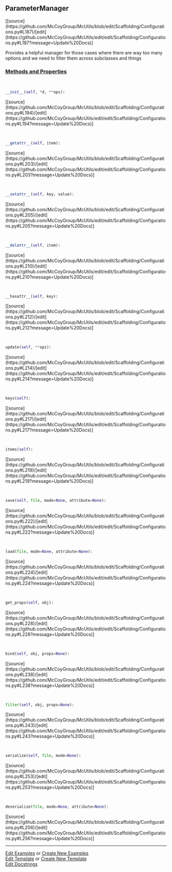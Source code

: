 ## <a id="McUtils.Scaffolding.Configurations.ParameterManager">ParameterManager</a> 
<div class="docs-source-link" markdown="1">
[[source](https://github.com/McCoyGroup/McUtils/blob/edit/Scaffolding/Configurations.py#L187)/[edit](https://github.com/McCoyGroup/McUtils/edit/edit/Scaffolding/Configurations.py#L187?message=Update%20Docs)]
</div>

Provides a helpful manager for those cases where
there are way too many options and we need to filter
them across subclasses and things

<div class="collapsible-section">
 <div class="collapsible-section collapsible-section-header" markdown="1">
 
### <a class="collapse-link" data-toggle="collapse" href="#methods">Methods and Properties</a> <a class="float-right" data-toggle="collapse" href="#methods"><i class="fa fa-chevron-down"></i></a>

 </div>
 <div class="collapsible-section collapsible-section-body collapse" id="methods" markdown="1">

<a id="McUtils.Scaffolding.Configurations.ParameterManager.__init__" class="docs-object-method">&nbsp;</a> 
```python
__init__(self, *d, **ops): 
```
<div class="docs-source-link" markdown="1">
[[source](https://github.com/McCoyGroup/McUtils/blob/edit/Scaffolding/Configurations.py#L194)/[edit](https://github.com/McCoyGroup/McUtils/edit/edit/Scaffolding/Configurations.py#L194?message=Update%20Docs)]
</div>

<a id="McUtils.Scaffolding.Configurations.ParameterManager.__getattr__" class="docs-object-method">&nbsp;</a> 
```python
__getattr__(self, item): 
```
<div class="docs-source-link" markdown="1">
[[source](https://github.com/McCoyGroup/McUtils/blob/edit/Scaffolding/Configurations.py#L203)/[edit](https://github.com/McCoyGroup/McUtils/edit/edit/Scaffolding/Configurations.py#L203?message=Update%20Docs)]
</div>

<a id="McUtils.Scaffolding.Configurations.ParameterManager.__setattr__" class="docs-object-method">&nbsp;</a> 
```python
__setattr__(self, key, value): 
```
<div class="docs-source-link" markdown="1">
[[source](https://github.com/McCoyGroup/McUtils/blob/edit/Scaffolding/Configurations.py#L205)/[edit](https://github.com/McCoyGroup/McUtils/edit/edit/Scaffolding/Configurations.py#L205?message=Update%20Docs)]
</div>

<a id="McUtils.Scaffolding.Configurations.ParameterManager.__delattr__" class="docs-object-method">&nbsp;</a> 
```python
__delattr__(self, item): 
```
<div class="docs-source-link" markdown="1">
[[source](https://github.com/McCoyGroup/McUtils/blob/edit/Scaffolding/Configurations.py#L210)/[edit](https://github.com/McCoyGroup/McUtils/edit/edit/Scaffolding/Configurations.py#L210?message=Update%20Docs)]
</div>

<a id="McUtils.Scaffolding.Configurations.ParameterManager.__hasattr__" class="docs-object-method">&nbsp;</a> 
```python
__hasattr__(self, key): 
```
<div class="docs-source-link" markdown="1">
[[source](https://github.com/McCoyGroup/McUtils/blob/edit/Scaffolding/Configurations.py#L212)/[edit](https://github.com/McCoyGroup/McUtils/edit/edit/Scaffolding/Configurations.py#L212?message=Update%20Docs)]
</div>

<a id="McUtils.Scaffolding.Configurations.ParameterManager.update" class="docs-object-method">&nbsp;</a> 
```python
update(self, **ops): 
```
<div class="docs-source-link" markdown="1">
[[source](https://github.com/McCoyGroup/McUtils/blob/edit/Scaffolding/Configurations.py#L214)/[edit](https://github.com/McCoyGroup/McUtils/edit/edit/Scaffolding/Configurations.py#L214?message=Update%20Docs)]
</div>

<a id="McUtils.Scaffolding.Configurations.ParameterManager.keys" class="docs-object-method">&nbsp;</a> 
```python
keys(self): 
```
<div class="docs-source-link" markdown="1">
[[source](https://github.com/McCoyGroup/McUtils/blob/edit/Scaffolding/Configurations.py#L217)/[edit](https://github.com/McCoyGroup/McUtils/edit/edit/Scaffolding/Configurations.py#L217?message=Update%20Docs)]
</div>

<a id="McUtils.Scaffolding.Configurations.ParameterManager.items" class="docs-object-method">&nbsp;</a> 
```python
items(self): 
```
<div class="docs-source-link" markdown="1">
[[source](https://github.com/McCoyGroup/McUtils/blob/edit/Scaffolding/Configurations.py#L219)/[edit](https://github.com/McCoyGroup/McUtils/edit/edit/Scaffolding/Configurations.py#L219?message=Update%20Docs)]
</div>

<a id="McUtils.Scaffolding.Configurations.ParameterManager.save" class="docs-object-method">&nbsp;</a> 
```python
save(self, file, mode=None, attribute=None): 
```
<div class="docs-source-link" markdown="1">
[[source](https://github.com/McCoyGroup/McUtils/blob/edit/Scaffolding/Configurations.py#L222)/[edit](https://github.com/McCoyGroup/McUtils/edit/edit/Scaffolding/Configurations.py#L222?message=Update%20Docs)]
</div>

<a id="McUtils.Scaffolding.Configurations.ParameterManager.load" class="docs-object-method">&nbsp;</a> 
```python
load(file, mode=None, attribute=None): 
```
<div class="docs-source-link" markdown="1">
[[source](https://github.com/McCoyGroup/McUtils/blob/edit/Scaffolding/Configurations.py#L224)/[edit](https://github.com/McCoyGroup/McUtils/edit/edit/Scaffolding/Configurations.py#L224?message=Update%20Docs)]
</div>

<a id="McUtils.Scaffolding.Configurations.ParameterManager.get_props" class="docs-object-method">&nbsp;</a> 
```python
get_props(self, obj): 
```
<div class="docs-source-link" markdown="1">
[[source](https://github.com/McCoyGroup/McUtils/blob/edit/Scaffolding/Configurations.py#L228)/[edit](https://github.com/McCoyGroup/McUtils/edit/edit/Scaffolding/Configurations.py#L228?message=Update%20Docs)]
</div>

<a id="McUtils.Scaffolding.Configurations.ParameterManager.bind" class="docs-object-method">&nbsp;</a> 
```python
bind(self, obj, props=None): 
```
<div class="docs-source-link" markdown="1">
[[source](https://github.com/McCoyGroup/McUtils/blob/edit/Scaffolding/Configurations.py#L238)/[edit](https://github.com/McCoyGroup/McUtils/edit/edit/Scaffolding/Configurations.py#L238?message=Update%20Docs)]
</div>

<a id="McUtils.Scaffolding.Configurations.ParameterManager.filter" class="docs-object-method">&nbsp;</a> 
```python
filter(self, obj, props=None): 
```
<div class="docs-source-link" markdown="1">
[[source](https://github.com/McCoyGroup/McUtils/blob/edit/Scaffolding/Configurations.py#L243)/[edit](https://github.com/McCoyGroup/McUtils/edit/edit/Scaffolding/Configurations.py#L243?message=Update%20Docs)]
</div>

<a id="McUtils.Scaffolding.Configurations.ParameterManager.serialize" class="docs-object-method">&nbsp;</a> 
```python
serialize(self, file, mode=None): 
```
<div class="docs-source-link" markdown="1">
[[source](https://github.com/McCoyGroup/McUtils/blob/edit/Scaffolding/Configurations.py#L253)/[edit](https://github.com/McCoyGroup/McUtils/edit/edit/Scaffolding/Configurations.py#L253?message=Update%20Docs)]
</div>

<a id="McUtils.Scaffolding.Configurations.ParameterManager.deserialize" class="docs-object-method">&nbsp;</a> 
```python
deserialize(file, mode=None, attribute=None): 
```
<div class="docs-source-link" markdown="1">
[[source](https://github.com/McCoyGroup/McUtils/blob/edit/Scaffolding/Configurations.py#L256)/[edit](https://github.com/McCoyGroup/McUtils/edit/edit/Scaffolding/Configurations.py#L256?message=Update%20Docs)]
</div>

 </div>
</div>




___

[Edit Examples](https://github.com/McCoyGroup/McUtils/edit/gh-pages/ci/examples/McUtils/Scaffolding/Configurations/ParameterManager.md) or 
[Create New Examples](https://github.com/McCoyGroup/McUtils/new/gh-pages/?filename=ci/examples/McUtils/Scaffolding/Configurations/ParameterManager.md) <br/>
[Edit Template](https://github.com/McCoyGroup/McUtils/edit/gh-pages/ci/docs/McUtils/Scaffolding/Configurations/ParameterManager.md) or 
[Create New Template](https://github.com/McCoyGroup/McUtils/new/gh-pages/?filename=ci/docs/templates/McUtils/Scaffolding/Configurations/ParameterManager.md) <br/>
[Edit Docstrings](https://github.com/McCoyGroup/McUtils/edit/edit/Scaffolding/Configurations.py#L187?message=Update%20Docs)